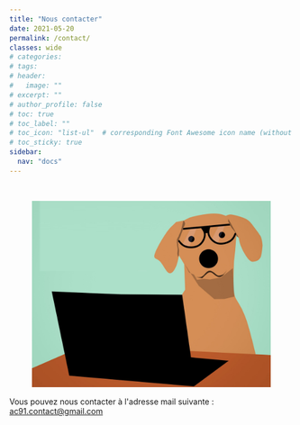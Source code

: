 ```yaml
---
title: "Nous contacter"
date: 2021-05-20
permalink: /contact/
classes: wide
# categories: 
# tags: 
# header:
#   image: ""
# excerpt: ""
# author_profile: false
# toc: true
# toc_label: ""
# toc_icon: "list-ul"  # corresponding Font Awesome icon name (without fa prefix)
# toc_sticky: true
sidebar:
  nav: "docs"
---
```

<br>
<figure>
<img src="/assets/images/ordiench.jpg" alt="this is a placeholder image">
<!-- 	<figcaption>
	</figcaption> -->
</figure>


Vous pouvez nous contacter à l'adresse mail suivante : <br>
[&#x61;c91.contact@gmail.com](mailto:ac91.contact@gmail.com)





